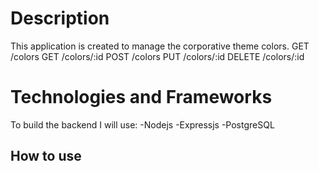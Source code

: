 # Description

This application is created to manage the corporative theme colors.
GET /colors
GET /colors/:id
POST /colors
PUT /colors/:id
DELETE /colors/:id

# Technologies and Frameworks

To build the backend I will use:
-Nodejs
-Expressjs
-PostgreSQL

## How to use

